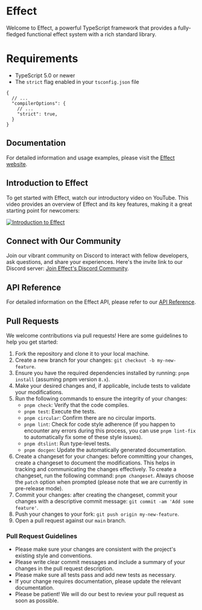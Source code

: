 # Effect

Welcome to Effect, a powerful TypeScript framework that provides a fully-fledged functional effect system with a rich standard library.

# Requirements

- TypeScript 5.0 or newer
- The `strict` flag enabled in your `tsconfig.json` file

```
{
  // ...
  "compilerOptions": {
    // ...
    "strict": true,
  }
}
```

## Documentation

For detailed information and usage examples, please visit the [Effect website](https://www.effect.website/).

## Introduction to Effect

To get started with Effect, watch our introductory video on YouTube. This video provides an overview of Effect and its key features, making it a great starting point for newcomers:

[![Introduction to Effect](https://img.youtube.com/vi/SloZE4i4Zfk/maxresdefault.jpg)](https://youtu.be/SloZE4i4Zfk)

## Connect with Our Community

Join our vibrant community on Discord to interact with fellow developers, ask questions, and share your experiences. Here's the invite link to our Discord server: [Join Effect's Discord Community](https://discord.gg/hdt7t7jpvn).

## API Reference

For detailed information on the Effect API, please refer to our [API Reference](https://effect-ts.github.io/effect/).

## Pull Requests

We welcome contributions via pull requests! Here are some guidelines to help you get started:

1. Fork the repository and clone it to your local machine.
2. Create a new branch for your changes: `git checkout -b my-new-feature`.
3. Ensure you have the required dependencies installed by running: `pnpm install` (assuming pnpm version `8.x`).
4. Make your desired changes and, if applicable, include tests to validate your modifications.
5. Run the following commands to ensure the integrity of your changes:
   - `pnpm check`: Verify that the code compiles.
   - `pnpm test`: Execute the tests.
   - `pnpm circular`: Confirm there are no circular imports.
   - `pnpm lint`: Check for code style adherence (if you happen to encounter any errors during this process, you can use `pnpm lint-fix` to automatically fix some of these style issues).
   - `pnpm dtslint`: Run type-level tests.
   - `pnpm docgen`: Update the automatically generated documentation.
6. Create a changeset for your changes: before committing your changes, create a changeset to document the modifications. This helps in tracking and communicating the changes effectively. To create a changeset, run the following command: `pnpm changeset`. Always choose the `patch` option when prompted (please note that we are currently in pre-release mode).
7. Commit your changes: after creating the changeset, commit your changes with a descriptive commit message: `git commit -am 'Add some feature'`.
8. Push your changes to your fork: `git push origin my-new-feature`.
9. Open a pull request against our `main` branch.

### Pull Request Guidelines

- Please make sure your changes are consistent with the project's existing style and conventions.
- Please write clear commit messages and include a summary of your changes in the pull request description.
- Please make sure all tests pass and add new tests as necessary.
- If your change requires documentation, please update the relevant documentation.
- Please be patient! We will do our best to review your pull request as soon as possible.
